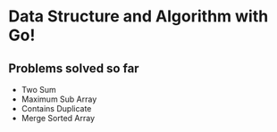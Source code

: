 # Data Structure and Algorithm with Go!



## Problems solved so far
- Two Sum
- Maximum Sub Array
- Contains Duplicate
- Merge Sorted Array